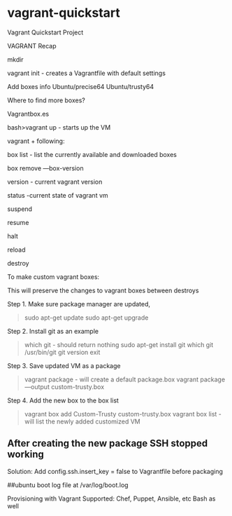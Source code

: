# vagrant-quickstart
Vagrant Quickstart Project

VAGRANT Recap

mkdir <project folder> 

vagrant init - creates a Vagrantfile with default settings

Add boxes info
Ubuntu/precise64
Ubuntu/trusty64

Where to find more boxes? 

Vagrantbox.es


bash>vagrant up - starts up the VM

vagrant + following:

box list - list the currently available and downloaded boxes

box remove <name> —box-version <version>

version - current vagrant version

status -current state of vagrant vm

suspend

resume

halt

reload

destroy

To make custom vagrant boxes:

This will preserve the changes to vagrant boxes between destroys

Step 1. Make sure package manager are updated, 
>sudo apt-get update
> sudo apt-get upgrade

Step 2. Install git as an example
>which git - should return nothing
>sudo apt-get install git
>which git
/usr/bin/git 
>git version
>exit

Step 3. Save updated VM as a package
>vagrant package - will create a default package.box
>vagrant package —output custom-trusty.box

Step 4. Add the new box to the box list
>vagrant box add Custom-Trusty custom-trusty.box
>vagrant box list - will list the newly added customized VM

## After creating the new package SSH stopped working
Solution: Add config.ssh.insert_key = false to Vagrantfile before packaging

##ubuntu boot log file at /var/log/boot.log

Provisioning with Vagrant
Supported: Chef, Puppet, Ansible, etc
Bash as well
